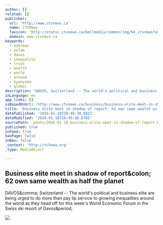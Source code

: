 ```yaml
---
author: []
related: []
publisher:
  url: 'http://www.ctvnews.ca'
  name: CTVNews
  favicon: 'http://static.ctvnews.ca/bellmedia/common/img/64_ctvnewsfav.ico'
  domain: www.ctvnews.ca
keywords:
  - edelman
  - oxfam
  - davos
  - inequality
  - trust
  - wealth
  - world
  - around
  - byanyima
  - global
description: "DAVOS, Switzerland -- The world's political and business elite are being urged to do more than pay lip service to growing inequalities around the world as they head off for this week's World Economic Forum in the Swiss ski resort of Davos."
inLanguage: en
app_links: []
isBasedOnUrl: 'http://www.ctvnews.ca/business/business-elite-meet-in-shadow-of-report-62-own-same-wealth-as-half-the-planet-1.2741340'
title: 'Business elite meet in shadow of report: 62 own same wealth as half the planet'
datePublished: '2016-01-18T20:46:30.682Z'
dateModified: '2016-01-18T20:45:16.670Z'
sourcePath: _posts/2016-01-18-business-elite-meet-in-shadow-of-report-62-own-same-wealth.md
published: true
inFeed: true
hasPage: false
inNav: false
_context: 'http://schema.org'
_type: MediaObject

---
```

<article style=""><h1>Business elite meet in shadow of report&amp;colon; 62 own same wealth as half the planet</h1><p>DAVOS&amp;comma; Switzerland -- The world's political and business elite are being urged to do more than pay lip service to growing inequalities around the world as they head off for this week's World Economic Forum in the Swiss ski resort of Davos&amp;period;</p><img src="http://www.ctvnews.ca/polopoly_fs/1.1646787.1390218724!/httpImage/image.jpg_gen/derivatives/landscape_620/image.jpg" /></article>